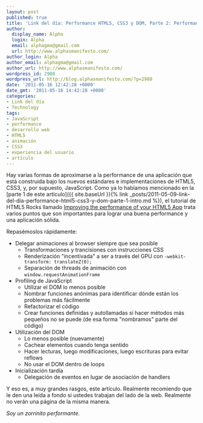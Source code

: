 ```yaml
---
layout: post
published: true
title: 'Link del día: Performance HTML5, CSS3 y DOM, Parte 2: Performance HTML5'
author:
  display_name: Alpha
  login: Alpha
  email: alphagma@gmail.com
  url: http://www.alphasmanifesto.com/
author_login: Alpha
author_email: alphagma@gmail.com
author_url: http://www.alphasmanifesto.com/
wordpress_id: 2988
wordpress_url: http://blog.alphasmanifesto.com/?p=2988
date: '2011-05-16 12:42:28 +0000'
date_gmt: '2011-05-16 14:42:28 +0000'
categories:
- Link del día
- Technology
tags:
- JavaScript
- performance
- desarrollo web
- HTML5
- animación
- CSS3
- experiencia del usuario
- artículo
---
```


Hay varias formas de aproximarse a la performance de una aplicación que está construida bajo los nuevos estándares e implementaciones de HTML5, CSS3, y, por supuesto, JavaScript. Como ya lo habíamos mencionado en la [parte 1 de este artículo]({{ site.baseUrl }}{% link _posts/2011-05-09-link-del-dia-performance-html5-css3-y-dom-parte-1-intro.md %}), el tutorial de HTML5 Rocks llamado [Improving the performance of your HTML5 App](http://www.html5rocks.com/tutorials/speed/html5/) trata varios puntos que son importantes para lograr una buena performance y una aplicación sólida.

Repasémoslos rápidamente:

- Delegar animaciones al browser siempre que sea posible
  - Transformaciones y trancisiones con instrucciones CSS
  - Renderización "incentivada" a ser a través del GPU con `-webkit-transform: translateZ(0);`
  - Separación de threads de animación con `window.requestAnimationFrame`
- Profiling de JavaScript
  - Utilizar el DOM lo menos posible
  - Nombrar funciones anónimas para identificar dónde están los problemas más fácilmente
  - Refactorizar el código
  - Crear funciones definidas y autollamadas si hacer métodos más pequeños no se puede (de esa forma "nombramos" parte del código)
- Utilización del DOM
  - Lo menos posible (nuevamente)
  - Cachear elementos cuando tenga sentido
  - Hacer lecturas, luego modificaciones, luego escrituras para evitar reflows
  - No usar el DOM dentro de loops
- Inicialización tardía
  - Delegación de eventos en lugar de asociación de handlers

Y eso es, a muy grandes rasgos, este artículo. Realmente recomiendo que le den una leída a fondo si ustedes trabajan del lado de la web. Realmente no verán una página de la misma manera.

_Soy un zorrinito performante._
